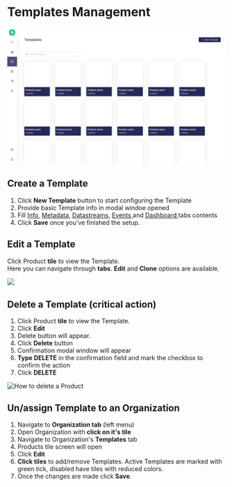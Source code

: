 # Templates Management

![](../../../.gitbook/assets/templates.png)

## Create a Template

1. Click **New Template** button to start configuring the Template
2. Provide basic Template info in modal windoe opened
3. Fill [Info](info/), [Metadata](metadata/), [Datastreams](datastreams/), [Events ](events/)and [Dashboard ](dashboard/)tabs contents 
4. Click **Save** once you've finished the setup.

## Edit a Template

Click Product **tile** to view the Template.   
Here you can navigate through **tabs**. **Edit** and **Clone** options are available.

![](../../../.gitbook/assets/template_edit.gif)

## Delete a Template \(critical action\)

1. Click Product **tile** to view the Template. 
2. Click **Edit**
3. Delete button will appear.
4. Click **Delete** button
5. Confirmation modal window will appear
6. **Type DELETE** in the confirmation field and mark the checkbox to confirm the action
7. Click **DELETE**

![How to delete a Product](../../../.gitbook/assets/product_delete.gif)

## Un/assign Template to an Organization

1. Navigate to **Organization tab** \(left menu\)
2. Open Organization with **click on it's tile**
3. Navigate to Organization's **Templates** tab
4. Products tile screen will open
5. Click **Edit** 
6. **Click tiles** to add/remove Templates. Active Templates are marked with green tick, disabled have tiles with reduced colors. 
7. Once the changes are made click **Save**.









